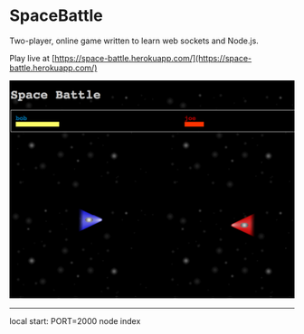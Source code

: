 SpaceBattle
===========

Two-player, online game written to learn web sockets and Node.js.

Play live at [https://space-battle.herokuapp.com/](https://space-battle.herokuapp.com/)

![screenshot](https://github.com/d5172/SpaceBattle/raw/master/screen-shot.png "screenshot")




----
local start: 
PORT=2000 node index